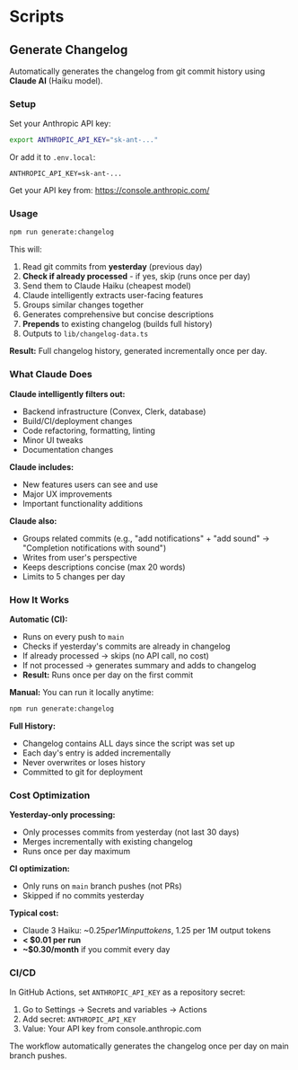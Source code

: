 # Scripts

## Generate Changelog

Automatically generates the changelog from git commit history using **Claude AI** (Haiku model).

### Setup

Set your Anthropic API key:

```bash
export ANTHROPIC_API_KEY="sk-ant-..."
```

Or add it to `.env.local`:

```
ANTHROPIC_API_KEY=sk-ant-...
```

Get your API key from: https://console.anthropic.com/

### Usage

```bash
npm run generate:changelog
```

This will:

1. Read git commits from **yesterday** (previous day)
2. **Check if already processed** - if yes, skip (runs once per day)
3. Send them to Claude Haiku (cheapest model)
4. Claude intelligently extracts user-facing features
5. Groups similar changes together
6. Generates comprehensive but concise descriptions
7. **Prepends** to existing changelog (builds full history)
8. Outputs to `lib/changelog-data.ts`

**Result:** Full changelog history, generated incrementally once per day.

### What Claude Does

**Claude intelligently filters out:**

- Backend infrastructure (Convex, Clerk, database)
- Build/CI/deployment changes
- Code refactoring, formatting, linting
- Minor UI tweaks
- Documentation changes

**Claude includes:**

- New features users can see and use
- Major UX improvements
- Important functionality additions

**Claude also:**

- Groups related commits (e.g., "add notifications" + "add sound" → "Completion notifications with sound")
- Writes from user's perspective
- Keeps descriptions concise (max 20 words)
- Limits to 5 changes per day

### How It Works

**Automatic (CI):**

- Runs on every push to `main`
- Checks if yesterday's commits are already in changelog
- If already processed → skips (no API call, no cost)
- If not processed → generates summary and adds to changelog
- **Result:** Runs once per day on the first commit

**Manual:**
You can run it locally anytime:

```bash
npm run generate:changelog
```

**Full History:**

- Changelog contains ALL days since the script was set up
- Each day's entry is added incrementally
- Never overwrites or loses history
- Committed to git for deployment

### Cost Optimization

**Yesterday-only processing:**

- Only processes commits from yesterday (not last 30 days)
- Merges incrementally with existing changelog
- Runs once per day maximum

**CI optimization:**

- Only runs on `main` branch pushes (not PRs)
- Skipped if no commits yesterday

**Typical cost:**

- Claude 3 Haiku: ~$0.25 per 1M input tokens, ~$1.25 per 1M output tokens
- **< $0.01 per run**
- **~$0.30/month** if you commit every day

### CI/CD

In GitHub Actions, set `ANTHROPIC_API_KEY` as a repository secret:

1. Go to Settings → Secrets and variables → Actions
2. Add secret: `ANTHROPIC_API_KEY`
3. Value: Your API key from console.anthropic.com

The workflow automatically generates the changelog once per day on main branch pushes.
